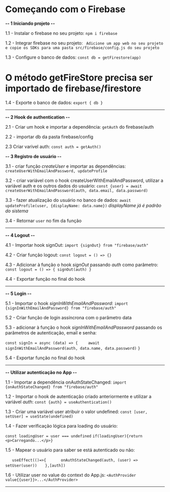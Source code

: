 # Começando com o Firebase

**-- 1 Iniciando projeto --**

1.1 - Instalar o firebase no seu projeto: ` npm i firebase `

1.2 - Integrar firebase no seu projeto: ` Adicione um app web no seu projeto e copie os SDKs para uma pasta src/firebase/config.js do seu projeto`

1.3 - Configure o banco de dados: `const db = getFirestore(app)`
# O método getFireStore precisa ser importado de firebase/firestore

1.4 - Exporte o banco de dados: `export { db }`

------------------------------------------------------------

**-- 2 Hook de authentication --**

2.1 - Criar um hook e importar a dependência: `getAuth` do firebase/auth

2.2 - importar db da pasta firebase/config

2.3 Criar varivel auth: `const auth = getAuth()`

**-- 3 Registro de usuário --**

3.1 - criar função *createUser* e importar as dependências: `createUserWithEmailAndPassword, updateProfile`

3.2 - criar variável com o hook createUserWithEmailAndPassword, utilizar a variável auth e os outros dados do usuário: 
`const {user} = await createUserWithEmailAndPassword(auth, data.email, data.password)`

3.3 - fazer atualização do usuário no banco de dados: `await updateProfile(user, {displayName: data.name})`
*displayName já é padrão do sistema*

3.4 - Retornar `user` no fim da função

<!-- createUserWithEmailAndPassword, signInWithEmailAndPassword, signOut -->
-------------------------------------------------------------

**-- 4 Logout --**

4.1 - Importar hook signOut: `import {signOut} from "firebase/auth"`

4.2 - Criar função logout: `const logout = () => {}`

4.3 - Adicionar à função o hook *signOut* passando *auth* como parâmetro: `const logout = () => { signOut(auth) }`

4.4 - Exportar função no final do hook

-------------------------------------------------------------

**-- 5 Login --**

5.1 - Importar o hook *signInWithEmailAndPassword*: `import {signInWithEmailAndPassword} from "firebase/auth"`

5.2 - Criar função de login assíncrona com o parâmetro data

5.3 - adicionar à função o hook *signInWithEmailAndPassword* passando os parâmetros de autenticação, email e senha:

`const signIn = async (data) => {`
`    await signInWithEmailAndPassword(auth, data.name, data.password)`
`}`

5.4 - Exportar função no final do hook

-------------------------------------------------------------

**-- Utilizar autenticação no App --**

1.1 - Importar a dependência onAuthStateChanged: `import {onAuthStateChanged} from "firebase/auth"`

1.2 - Importar o hook de autenticação criado anteriormente e utilizar a variável *auth*: `const {auth} = useAuthentication()`

1.3 - Criar uma variável user atribuir o valor undefined: `const [user, setUser] = useState(undefined)`

1.4 - Fazer verificação lógica para loading do usuário: 

`const loadingUser = user === undefined`
`if(loadingUser){return <p>Carregando...</p>}`

1.5 - Mapear o usuário para saber se está autenticado ou não:

`   useEffect(()=>{`
`      onAuthStateChanged(auth, (user) => setUser(user))`
`   },[auth])`

1.6 - Utilizar user no value do context do App.js: `<AuthProvider value{{user}}>...</AuthProvider>`

-------------------------------------------------------------

